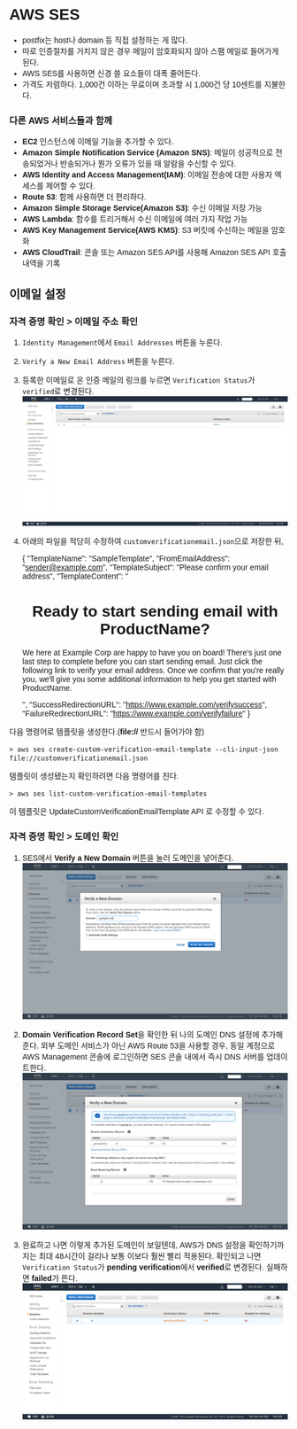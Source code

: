 # AWS SES


- postfix는 host나 domain 등 직접 설정하는 게 많다.
- 따로 인증절차를 거치지 않은 경우 메일이 암호화되지 않아 스팸 메일로 들어가게 된다.
- AWS SES를 사용하면 신경 쓸 요소들이 대폭 줄어든다.
- 가격도 저렴하다. 1,000건 이하는 무료이며 초과할 시 1,000건 당 10센트를 지불한다.


### 다른 AWS 서비스들과 함께
- **EC2** 인스턴스에 이메일 기능을 추가할 수 있다.
- **Amazon Simple Notification Service (Amazon SNS)**: 메일이 성공적으로 전송되었거나 반송되거나 뭔가 오류가 있을 때 알람을 수신할 수 있다.
- **AWS Identity and Access Management(IAM)**: 이메일 전송에 대한 사용자 엑세스를 제어할 수 있다.
- **Route 53**: 함께 사용하면 더 편리하다.
- **Amazon Simple Storage Service(Amazon S3)**: 수신 이메일 저장 가능
- **AWS Lambda**: 함수를 트리거해서 수신 이메일에 여러 가지 작업 가능
- **AWS Key Management Service(AWS KMS)**: S3 버킷에 수신하는 메일을 암호화
- **AWS CloudTrail**: 콘솔 또는 Amazon SES API를 사용해 Amazon SES API 호출 내역을 기록


## 이메일 설정
### 자격 증명 확인 > 이메일 주소 확인
1) `Identity Management`에서 `Email Addresses` 버튼을 누른다.
2) `Verify a New Email Address` 버튼을 누른다.
3) 등록한 이메일로 온 인증 메일의 링크를 누르면 `Verification Status`가 `verified`로 변경된다.
![Alt SES 1](/images/ses1_1.png)
4) 아래의 파일을 적당히 수정하여 `customverificationemail.json`으로 저장한 뒤, 


    {
      "TemplateName": "SampleTemplate",
      "FromEmailAddress": "sender@example.com",
      "TemplateSubject": "Please confirm your email address",
      "TemplateContent": "<html>
                          <head></head>
                          <body style="font-family:sans-serif;">
                            <h1 style="text-align:center">Ready to start sending 
                            email with ProductName?</h1>
                            <p>We here at Example Corp are happy to have you on
                              board! There's just one last step to complete before
                              you can start sending email. Just click the following
                              link to verify your email address. Once we confirm that 
                              you're really you, we'll give you some additional 
                              information to help you get started with ProductName.</p>
                          </body>
                          </html>",
      "SuccessRedirectionURL": "https://www.example.com/verifysuccess",
      "FailureRedirectionURL": "https://www.example.com/verifyfailure"
    }

다음 명령어로 템플릿을 생성한다.(**file://** 반드시 들어가야 함)

    > aws ses create-custom-verification-email-template --cli-input-json file://customverificationemail.json
    
템플릿이 생성됐는지 확인하려면 다음 명령어를 친다.

    > aws ses list-custom-verification-email-templates
    
이 템플릿은 UpdateCustomVerificationEmailTemplate API 로 수정할 수 있다.

### 자격 증명 확인 > 도메인 확인
1) SES에서 **Verify a New Domain** 버튼을 눌러 도메인을 넣어준다.
![Alt SES 1](/images/ses2_1.png)

2) **Domain Verification Record Set**을 확인한 뒤 나의 도메인 DNS 설정에 추가해준다.
외부 도메인 서비스가 아닌 AWS Route 53을 사용할 경우, 
동일 계정으로 AWS Management 콘솔에 로그인하면 SES 콘솔 내에서 즉시 DNS 서버를 업데이트한다. 
![Alt SES 2](/images/ses2_2.png)

3) 완료하고 나면 이렇게 추가된 도메인이 보일텐데, AWS가 DNS 설정을 확인하기까지는 최대 48시간이 걸리나 보통 이보다 훨씬 빨리 적용된다. 
확인되고 나면 `Verification Status`가 **pending verification**에서 **verified**로 변경된다. 실패하면 **failed**가 뜬다.
![Alt SES 3](/images/ses2_3.png)

